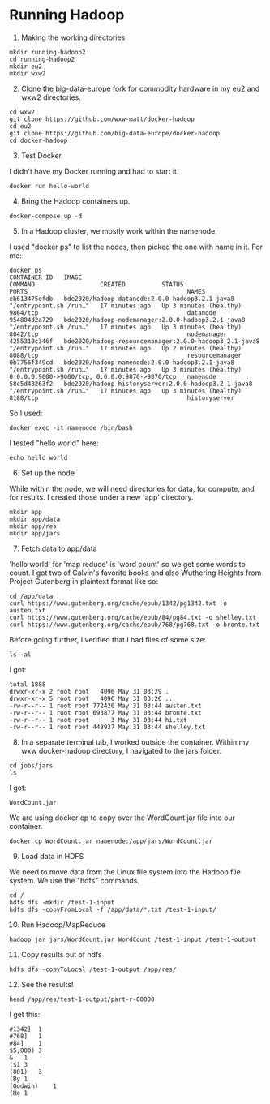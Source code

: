# Running Hadoop

1. Making the working directories
```
mkdir running-hadoop2
cd running-hadoop2
mkdir eu2
mkdir wxw2
```

2. Clone the big-data-europe fork for commodity hardware in my eu2 and wxw2 directories.
```
cd wxw2
git clone https://github.com/wxw-matt/docker-hadoop
cd eu2
git clone https://github.com/big-data-europe/docker-hadoop
cd docker-hadoop
```

3. Test Docker 

I didn't have my Docker running and had to start it.
```
docker run hello-world
```

4. Bring the Hadoop containers up.

```
docker-compose up -d
```

5. In a Hadoop cluster, we mostly work within the namenode. 

I used "docker ps" to list the nodes, then picked the one with name in it. For me:
```
docker ps
CONTAINER ID   IMAGE                                                    COMMAND                  CREATED          STATUS                   PORTS                                            NAMES
eb613475efdb   bde2020/hadoop-datanode:2.0.0-hadoop3.2.1-java8          "/entrypoint.sh /run…"   17 minutes ago   Up 3 minutes (healthy)   9864/tcp                                         datanode
954804d2a729   bde2020/hadoop-nodemanager:2.0.0-hadoop3.2.1-java8       "/entrypoint.sh /run…"   17 minutes ago   Up 3 minutes (healthy)   8042/tcp                                         nodemanager
4255310c346f   bde2020/hadoop-resourcemanager:2.0.0-hadoop3.2.1-java8   "/entrypoint.sh /run…"   17 minutes ago   Up 2 minutes (healthy)   8088/tcp                                         resourcemanager
0b7756f349cd   bde2020/hadoop-namenode:2.0.0-hadoop3.2.1-java8          "/entrypoint.sh /run…"   17 minutes ago   Up 3 minutes (healthy)   0.0.0.0:9000->9000/tcp, 0.0.0.0:9870->9870/tcp   namenode
58c5d43263f2   bde2020/hadoop-historyserver:2.0.0-hadoop3.2.1-java8     "/entrypoint.sh /run…"   17 minutes ago   Up 3 minutes (healthy)   8188/tcp                                         historyserver
```

So I used:
```
docker exec -it namenode /bin/bash 
```

I tested "hello world" here:
```
echo hello world
```

6. Set up the node

While within the node, we will need directories for data, for compute, and for results. I created those under a new 'app' directory.

```
mkdir app
mkdir app/data
mkdir app/res
mkdir app/jars
```

7. Fetch data to app/data

'hello world' for 'map reduce' is 'word count' so we get some words to count. I got two of Calvin's favorite books and also Wuthering Heights from Project Gutenberg in plaintext format like so:

```
cd /app/data
curl https://www.gutenberg.org/cache/epub/1342/pg1342.txt -o austen.txt
curl https://www.gutenberg.org/cache/epub/84/pg84.txt -o shelley.txt
curl https://www.gutenberg.org/cache/epub/768/pg768.txt -o bronte.txt
```

Before going further, I verified that I had files of some size:

```
ls -al
```

I got: 

```
total 1888
drwxr-xr-x 2 root root   4096 May 31 03:29 .
drwxr-xr-x 5 root root   4096 May 31 03:26 ..
-rw-r--r-- 1 root root 772420 May 31 03:44 austen.txt
-rw-r--r-- 1 root root 693877 May 31 03:44 bronte.txt
-rw-r--r-- 1 root root      3 May 31 03:44 hi.txt
-rw-r--r-- 1 root root 448937 May 31 03:44 shelley.txt
```

8. In a separate terminal tab, I worked outside the container. Within my wxw docker-hadoop directory, I navigated to the jars folder.
```
cd jobs/jars
ls
```

I got:
```
WordCount.jar
```

We are using docker cp to copy over the WordCount.jar file into our container.
```
docker cp WordCount.jar namenode:/app/jars/WordCount.jar
```

9. Load data in HDFS

We need to move data from the Linux file system into the Hadoop file system. We use the "hdfs" commands.

```
cd /
hdfs dfs -mkdir /test-1-input
hdfs dfs -copyFromLocal -f /app/data/*.txt /test-1-input/
```

10. Run Hadoop/MapReduce

```
hadoop jar jars/WordCount.jar WordCount /test-1-input /test-1-output
```

11. Copy results out of hdfs

```
hdfs dfs -copyToLocal /test-1-output /app/res/
```

12. See the results!

```
head /app/res/test-1-output/part-r-00000
```

I get this:
```
#1342]	1
#768]	1
#84]	1
$5,000)	3
&	1
($1	3
(801)	3
(By	1
(Godwin)	1
(He	1
```


















